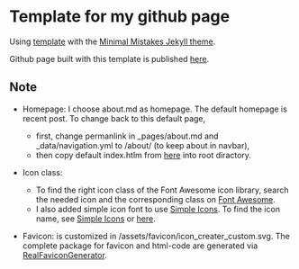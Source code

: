 # Template for my github page

Using [template](https://github.com/mmistakes/mm-github-pages-starter/) with the [Minimal Mistakes Jekyll theme](https://github.com/mmistakes/minimal-mistakes).

Github page built with this template is published [here](https://thoanguye.github.io/).

## Note
* Homepage: I choose about.md as homepage. The default homepage is recent post. To change back to this default page, 
    * first, change permanlink in _pages/about.md and _data/navigation.yml to /about/ (to keep about in navbar),
    * then copy default index.htlm from [here](https://github.com/mmistakes/minimal-mistakes) into root diractory.

* Icon class: 
    * To find the right icon class of the Font Awesome icon library, search the needed icon and the corresponding class on [Font Awesome](https://fontawesome.com/). 
    * I also added simple icon font to use  [Simple Icons](https://simpleicons.org/). To find the icon name, see [Simple Icons](https://simpleicons.org/) or [here](https://cdn.jsdelivr.net/npm/simple-icons@v4/icons).

* Favicon: is customized in /assets/favicon/icon_creater_custom.svg. The complete package for favicon and html-code are generated via [RealFaviconGenerator](https://realfavicongenerator.net/).
